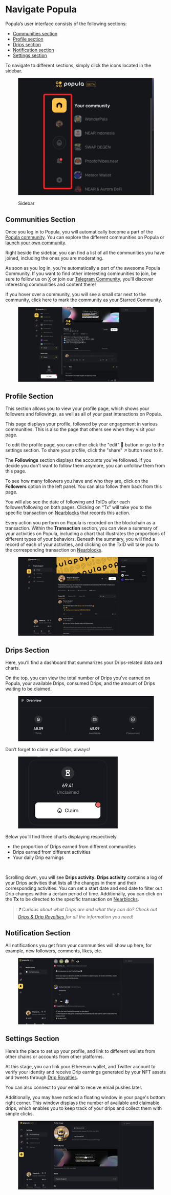 # Navigate Popula

Popula’s user interface consists of the following sections:

* [Communities section](navigate-popula.md#communities-section)
* [Profile section](navigate-popula.md#profile-section)
* [Drips section](navigate-popula.md#drips-section)
* [Notification section](navigate-popula.md#notification-section)
* [Settings section](navigate-popula.md#settings)

To navigate to different sections, simply click the icons located in the sidebar.

<figure><img src="../.gitbook/assets/image (1) (1) (1).png" alt=""><figcaption><p>Sidebar</p></figcaption></figure>

## Communities Section

Once you log in to Popula, you will automatically become a part of the [Popula community](https://popula.io/c/app.popula.near). You can explore the different communities on Popula or [launch your own community](../community-builders/launch-a-community.md).

Right beside the sidebar, you can find a list of all the communities you have joined, including the ones you are moderating.&#x20;

As soon as you log in, you're automatically a part of the awesome Popula Community. If you want to find other interesting communities to join, be sure to follow us on [X](https://twitter.com/beepopula) or join our [Telegram Community](https://t.me/populacommunity), you'll discover interesting communities and content there!

If you hover over a community, you will see a small star next to the community, click here to mark the community as your Starred Community.

<figure><img src="../.gitbook/assets/image (5) (1) (1).png" alt=""><figcaption></figcaption></figure>

## Profile Section

This section allows you to view your profile page, which shows your followers and followings, as well as all of your past interactions on Popula.

This page displays your profile, followed by your engagement in various communities. This is also the page that others see when they visit your page.

To edit the profile page, you can either click the "edit" 📝 button or go to the settings section. To share your profile, click the "share" ↗️ button next to it.

The **Followings** section displays the accounts you've followed. If you decide you don't want to follow them anymore, you can unfollow them from this page.

To see how many followers you have and who they are, click on the **Followers** option in the left panel. You can also follow them back from this page.

You will also see the date of following and TxIDs after each follower/following on both pages. Clicking on “Tx” will take you to the specific transaction on [Nearblocks](https://nearblocks.io/) that records this action.

Every action you perform on Popula is recorded on the blockchain as a transaction. Within the **Transaction** section, you can view a summary of your activities on Popula, including a chart that illustrates the proportions of different types of your behaviors. Beneath the summary, you will find a record of each of your activities, and clicking on the TxID will take you to the corresponding transaction on [Nearblocks](https://nearblocks.io/).

<figure><img src="../.gitbook/assets/image (6) (1) (1).png" alt=""><figcaption></figcaption></figure>



## Drips Section

Here, you'll find a dashboard that summarizes your Drips-related data and charts.

On the top, you can view the total number of Drips you've earned on Popula, your available Drips, consumed Drips, and the amount of Drips waiting to be claimed.

<figure><img src="../.gitbook/assets/image (14).png" alt=""><figcaption></figcaption></figure>

Don’t forget to claim your Drips, always!

<figure><img src="../.gitbook/assets/image (15).png" alt="" width="311"><figcaption></figcaption></figure>

Below you’ll find three charts displaying respectively

* the proportion of Drips earned from different communities
* Drips earned from different activities
* Your daily Drip earnings

<figure><img src="../.gitbook/assets/drips graph (1).gif" alt=""><figcaption></figcaption></figure>

Scrolling down, you will see **Drips activity.** **Drips activity** contains a log of your Drips activities that lists all the changes in them and their corresponding activities. You can set a start date and end date to filter out Drip changes within a certain period of time. Additionally, you can click on the **Tx** to be directed to the specific transaction on [Nearblocks](https://nearblocks.io/).

> _❓ Curious about what Drips are and what they can do?  Check out_ [_Drips & Drip Royalties_ ](broken-reference)_for all the information you need!_



## Notification Section

All notifications you get from your communities will show up here, for example, new followers, comments, likes, etc.

<figure><img src="../.gitbook/assets/image (16).png" alt=""><figcaption></figcaption></figure>

## Settings Section <a href="#settings" id="settings"></a>

Here’s the place to set up your profile, and link to different wallets from other chains or accounts from other platforms.

At this stage, you can link your Ethereum wallet, and Twitter account to verify your identity and receive Drip earnings generated by your NFT assets and tweets through [Drip Royalties](../drips-and-drip-royalties/drip-royalties.md).

You can also connect to your email to receive email pushes later.

Additionally, you may have noticed a floating window in your page's bottom right corner. This window displays the number of available and claimable drips, which enables you to keep track of your drips and collect them with simple clicks.

<figure><img src="../.gitbook/assets/image (17).png" alt=""><figcaption></figcaption></figure>
